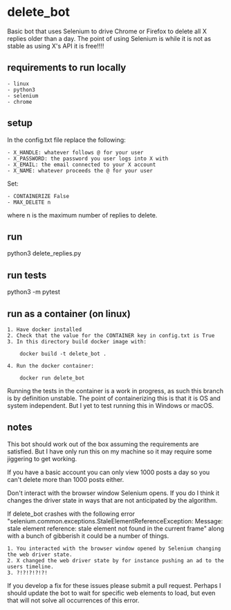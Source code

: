 # delete_bot

Basic bot that uses Selenium to drive Chrome or Firefox to delete all X replies older than a day.
The point of using Selenium is while it is not as stable as using X's API it is free!!!!

## requirements to run locally

    - linux
    - python3
    - selenium
    - chrome

## setup

In the config.txt file replace the following:

    - X_HANDLE: whatever follows @ for your user
    - X_PASSWORD: the password you user logs into X with
    - X_EMAIL: the email connected to your X account
    - X_NAME: whatever proceeds the @ for your user

Set:

    - CONTAINERIZE False
    - MAX_DELETE n

where n is the maximum number of replies to delete.

## run

python3 delete_replies.py

## run tests

python3 -m pytest

## run as a container (on linux)

    1. Have docker installed
    2. Check that the value for the CONTAINER key in config.txt is True
    3. In this directory build docker image with:

        docker build -t delete_bot .

    4. Run the docker container:

        docker run delete_bot

Running the tests in the container is a work in progress, as such this branch is by definition unstable. The point of containerizing this is that it is OS and system independent. But I yet to test running this in Windows or macOS.

## notes

This bot should work out of the box assuming the requirements are satisfied. But I have only run this on my machine so it may require some jiggering to get working.

If you have a basic account you can only view 1000 posts a day so you can't delete more than 1000 posts either.

Don't interact with the browser window Selenium opens. If you do I think it changes the driver state in ways that are not anticipated by the algorithm.

If delete_bot crashes with the following error "selenium.common.exceptions.StaleElementReferenceException: Message: stale element reference: stale element not found in the current frame" along with a bunch of gibberish it could be a number of things.

    1. You interacted with the browser window opened by Selenium changing the web driver state.
    2. X changed the web driver state by for instance pushing an ad to the users timeline.
    3. ?!?!?!?!?!

If you develop a fix for these issues please submit a pull request. Perhaps I should update the bot to wait for specific web elements to load, but even that will not solve all occurrences of this error.
